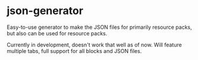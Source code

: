 # json-generator
Easy-to-use generator to make the JSON files for primarily resource packs, but also can be used for resource packs.

Currently in development, doesn't work that well as of now. Will feature multiple tabs, full support for all blocks and JSON files.